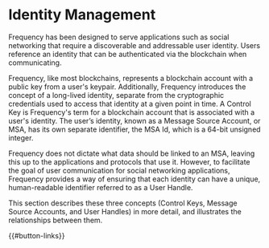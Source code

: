 # Identity Management

Frequency has been designed to serve applications such as social networking that require a discoverable and addressable user identity.
Users reference an identity that can be authenticated via the blockchain when communicating.

Frequency, like most blockchains, represents a blockchain account with a public key from a user's keypair.
Additionally, Frequency introduces the concept of a long-lived identity, separate from the cryptographic credentials used to access that identity at a given point in time.
A Control Key is Frequency's term for a blockchain account that is associated with a user's identity.
The user’s identity, known as a Message Source Account, or MSA, has its own separate identifier, the MSA Id, which is a 64-bit unsigned integer.

Frequency does not dictate what data should be linked to an MSA, leaving this up to the applications and protocols that use it.
However, to facilitate the goal of user communication for social networking applications, Frequency provides a way of ensuring that each identity can have a unique, human-readable identifier referred to as a User Handle.

This section describes these three concepts (Control Keys, Message Source Accounts, and User Handles) in more detail, and illustrates the relationships between them.


{{#button-links}}
